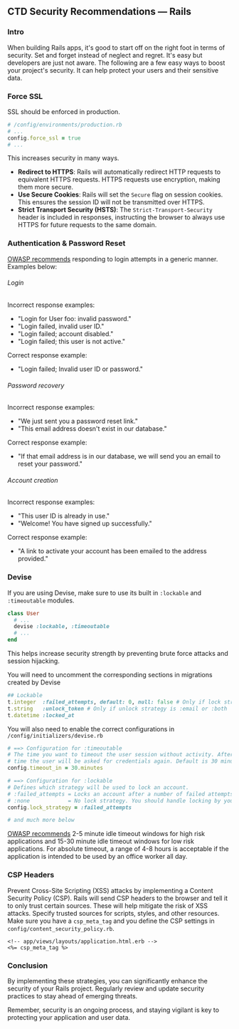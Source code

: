 ## CTD Security Recommendations — Rails

### Intro

When building Rails apps, it's good to start off on the right foot in terms of security. Set and forget instead of neglect and regret. It's easy but developers are just not aware. The following are a few easy ways to boost your project's security. It can help protect your users and their sensitive data.

### Force SSL

SSL should be enforced in production.

```ruby
# /config/environments/production.rb
# ...
config.force_ssl = true
# ...
```

This increases security in many ways.

- **Redirect to HTTPS**: Rails will automatically redirect HTTP requests to equivalent HTTPS requests. HTTPS requests use encryption, making them more secure.
- **Use Secure Cookies**: Rails will set the `Secure` flag on session cookies. This ensures the session ID will not be transmitted over HTTPS.
- **Strict Transport Security (HSTS)**: The `Strict-Transport-Security` header is included in responses, instructing the browser to always use HTTPS for future requests to the same domain.

### Authentication & Password Reset

[OWASP recommends](https://github.com/OWASP/CheatSheetSeries/blob/master/cheatsheets/Authentication_Cheat_Sheet.md#incorrect-and-correct-response-examples) responding to login attempts in a generic manner. Examples below:


###### Login

Incorrect response examples:

- "Login for User foo: invalid password."
- "Login failed, invalid user ID."
- "Login failed; account disabled."
- "Login failed; this user is not active."

Correct response example:

- "Login failed; Invalid user ID or password."

###### Password recovery

Incorrect response examples:

- "We just sent you a password reset link."
- "This email address doesn't exist in our database."

Correct response example:

- "If that email address is in our database, we will send you an email to reset your password."

###### Account creation

Incorrect response examples:

- "This user ID is already in use."
- "Welcome! You have signed up successfully."

Correct response example:

- "A link to activate your account has been emailed to the address provided."


### Devise

If you are using Devise, make sure to use its built in `:lockable` and `:timeoutable` modules. 

```ruby
class User
  # ...
  devise :lockable, :timeoutable
  # ...
end
```


This helps increase security strength by preventing brute force attacks and session hijacking. 

You will need to uncomment the corresponding sections in migrations created by Devise

```ruby
## Lockable
t.integer  :failed_attempts, default: 0, null: false # Only if lock strategy is :failed_attempts
t.string   :unlock_token # Only if unlock strategy is :email or :both
t.datetime :locked_at
```

You will also need to enable the correct configurations in `/config/initializers/devise.rb`

```ruby
# ==> Configuration for :timeoutable
# The time you want to timeout the user session without activity. After this
# time the user will be asked for credentials again. Default is 30 minutes.
config.timeout_in = 30.minutes

# ==> Configuration for :lockable
# Defines which strategy will be used to lock an account.
# :failed_attempts = Locks an account after a number of failed attempts to sign in.
# :none            = No lock strategy. You should handle locking by yourself.
config.lock_strategy = :failed_attempts

# and much more below
```

[OWASP recommends](https://github.com/OWASP/CheatSheetSeries/blob/master/cheatsheets/Session_Management_Cheat_Sheet.md#session-expiration) 2-5 minute idle timeout windows for high risk applications and 15-30 minute idle timeout windows for low risk applications. For absolute timeout, a range of 4-8 hours is acceptable if the application is intended to be used by an office worker all day.

### CSP Headers

Prevent Cross-Site Scripting (XSS) attacks by implementing a Content Security Policy (CSP). Rails will send CSP headers to the browser and tell it to only trust certain sources. These will help mitigate the risk of XSS attacks. Specify trusted sources for scripts, styles, and other resources. Make sure you have a `csp_meta_tag` and you define the CSP settings in `config/content_security_policy.rb`.

```erb
<!-- app/views/layouts/application.html.erb -->
<%= csp_meta_tag %>
```

### Conclusion

By implementing these strategies, you can significantly enhance the security of your Rails project. Regularly review and update security practices to stay ahead of emerging threats.

Remember, security is an ongoing process, and staying vigilant is key to protecting your application and user data.
